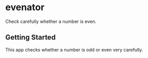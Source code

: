 # evenator

Check carefully whether a number is even.

## Getting Started

This app checks whether a number is odd or even very carefully.